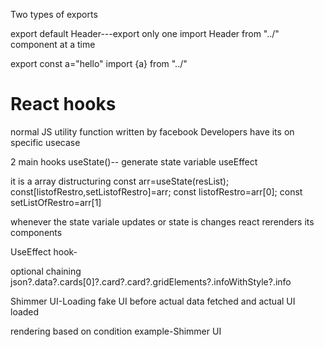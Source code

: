 Two types of exports

export default Header---export only one
import Header from "../" 
component at a time
<!-- names exports -->
export const a="hello"
import {a} from "../"



# React hooks
normal JS utility function written by facebook Developers have its on specific usecase

2 main hooks
useState()-- generate state variable
useEffect

 it is a  array distructuring
 const arr=useState(resList);
const[listofRestro,setListofRestro]=arr;
const listofRestro=arr[0];
const setListOfRestro=arr[1]

whenever the state variale updates or state is changes
react rerenders its components

UseEffect hook-



optional chaining
json?.data?.cards[0]?.card?.card?.gridElements?.infoWithStyle?.info

Shimmer UI-Loading fake UI before 
actual data fetched and actual UI loaded

<!-- condtional Rendering -->

rendering based on condition  example-Shimmer UI




